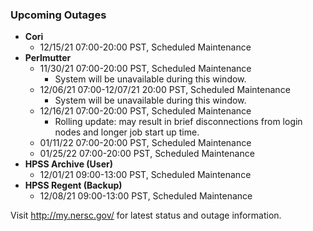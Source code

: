 ### Upcoming Outages 

- **Cori**
    - 12/15/21 07:00-20:00 PST, Scheduled Maintenance
- **Perlmutter**
    - 11/30/21 07:00-20:00 PST, Scheduled Maintenance
         - System will be unavailable during this window.
    - 12/06/21 07:00-12/07/21 20:00 PST, Scheduled Maintenance
         - System will be unavailable during this window.
    - 12/16/21 07:00-20:00 PST, Scheduled Maintenance
         - Rolling update: may result in brief disconnections from login nodes 
           and longer job start up time.
    - 01/11/22 07:00-20:00 PST, Scheduled Maintenance
    - 01/25/22 07:00-20:00 PST, Scheduled Maintenance
- **HPSS Archive (User)**
    - 12/01/21 09:00-13:00 PST, Scheduled Maintenance
- **HPSS Regent (Backup)**
    - 12/08/21 09:00-13:00 PST, Scheduled Maintenance

Visit <http://my.nersc.gov/> for latest status and outage information.
